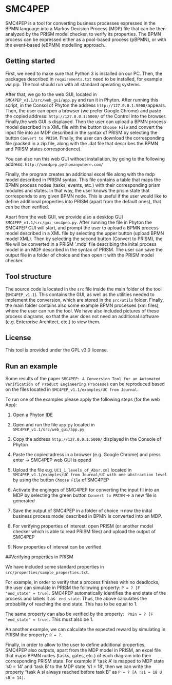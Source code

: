 # SMC4PEP

SMC4PEP is a tool for converting business processes expressed in the BPMN language into a Markov Decision Process (MDP) file that can be then analyzed by the PRISM model checker, to verify its properties. The BPMN process can be expressed either as a pool-based process (pBPMN), or with the event-based (eBPMN) modelling approach. 

## Getting started
First, we need to make sure that Python 3 is installed on our PC. Then, the packages described in `requirements.txt` need to be installed, for example via pip. The tool should run with all standard operating systems.

After that, we go to the web GUI, located in `SMC4PEP_v1.1/src/web_gui/app.py` and run it in Phyton. After running this script, in the Consol of Phyton the address `http://127.0.0.1:5000/`appears. Then, the user can open a browser (we prefer Google Chrome) and paste the copied address: `http://127.0.0.1:5000/` of the Control into the browser. Finally,the web GUI is displayed. Then the user can upload a BPMN process model described in a XML file with the button `Choose File` and convert the input file into an MDP described in the syntax of PRISM by selecting the button `Convert to PRISM`. Finally, the user can download the corresponding file (packed in a zip file, along with the .dat file that describes the BPMN and PRISM states correspondence).

You can also run this web GUI without installation, by going to the following address: `http://smc4pep.pythonanywhere.com/`

Finally, the program creates an additional excel file along with the mdp model described in PRISM syntax. This file contains a table that maps the BPMN process nodes (tasks, events, etc.) with their corresponding prism modules and states. In that way, the user knows the prism state that corresponds to any given BPMN node. This is useful if the user would like to define additional properties into PRISM (apart from the default ones), that can be then verified. 

Apart from the web GUI, we provide also a desktop GUI `SMC4PEP_v1.1/src/gui_smc4pep.py`. After running the file in Phyton the SMC4PEP GUI will start, and prompt the user to upload a BPMN process model described in a XML file by selecting the upper button (upload BPMN model XML). Then by selecting the second button (Convert to PRISM), the file will be converted in a PRISM '.mdp' file describing the inital process model in an MDP described in the syntax of PRISM. The user can save the output file in a folder of choice and then open it with the PRISM model checker. 


## Tool structure
The source code is located in the `src` file inside the main folder of the tool (`SMC4PEP_v1.1`). This contains the GUI, as well as the utilities needed to implement the conversion, which are stored in the `src/utils` folder. Finally, the main folder contains also some example BPMN processes (xml files), where the user can run the tool. We have also included pictures of these process diagrams, so that the user does not need an additional software (e.g. Enterprise Architect, etc.) to view them.


## License
This tool is provided under the GPL v3.0 license.


## Run an example
Some results of the paper `SMC4PEP: A Conversion Tool for an Automated Verification of Product Engineering Processes` can be reproduced based on the files located in `SMC4PEP_v1.1/examples/UC from Journal`.

To run one of the examples please apply the following steps (for the web App):
1. Open a Phyton IDE

2. Open and run the file `app.py` located in `SMC4PEP_v1.1/src/web_gui/app.py`

3. Copy the address `http://127.0.0.1:5000/` displayed in the Console of Phyton

4. Paste the copied adress in a browser (e.g. Google Chrome) and press enter
    -> SMC4PEP web GUI is opend
    
5. Upload the file e.g. `UC1_1_levels_of_Absr.xml` located in  `SMC4PEP_v1.1/examples/UC from Journal/UC with one abstraction level` by using the button `Choose File` of SMC4PEP

6. Activate the enginges of SMC4PEP for converting the input fil into an MDP by selecting the green button `Convert to PRISM`
    -> a new file is generated
    
7. Save the output of SMC4PEP in a folder of choice 
    ->now the inital business process model described in BPMN is converted into an MDP. 
    
8. For verifying properties of interest: open PRISM (or another model checker which is able to read PRISM files) and upload the output of SMC4PEP

9. Now properties of interest can be verified

##Verifying properties in PRISM

We have included some standard properties in `src/properties/sample_properties.txt`. 

For example, in order to verify that a process finishes with no deadlocks, 
the user can simulate in PRISM the following property: `P = ? [F "end_state" = true]`. 
SMC4PEP automatically identifies the end state of the process and labels it as ` end_state`. 
Thus, the above calculates the probability of reaching the end state. This has to be equal to 1.

The same property can also be verified by the property: ` Pmin = ? [F "end_state" = true]`.  This must also be 1.

An another example, we can calculate the expected reward by simulating in PRISM the property: `R = ?`.

Finally, in order to allow to the user to define additional properties, SMC4PEP also outputs,
apart from the MDP model in PRISM, an excel file that maps BPMN nodes (tasks, gates, etc.) of
each diagram into their corresponding PRISM state. For example if ‘task A’ is mapped to MDP 
state ‘s0 = 14’ and ‘task B’ to the MDP state ‘s1 = 18’, then we can write the property 
“task A si always reached before task B” as `P = ? [A !s1 = 18 U s0 = 14]`. 

   
